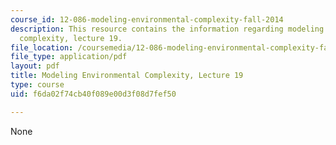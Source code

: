 ```yaml
---
course_id: 12-086-modeling-environmental-complexity-fall-2014
description: This resource contains the information regarding modeling environmental
  complexity, lecture 19.
file_location: /coursemedia/12-086-modeling-environmental-complexity-fall-2014/f6da02f74cb40f089e00d3f08d7fef50_MIT12_086F14_networks.pdf
file_type: application/pdf
layout: pdf
title: Modeling Environmental Complexity, Lecture 19
type: course
uid: f6da02f74cb40f089e00d3f08d7fef50

---
```

None
